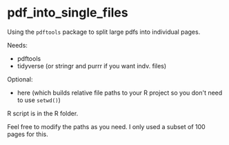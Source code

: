 # pdf_into_single_files

Using the `pdftools` package to split large pdfs into individual pages. 

Needs: 
 - pdftools
 - tidyverse (or stringr and purrr if you want indv. files)
 
Optional: 
  - here (which builds relative file paths to your R project so you don't need to use `setwd()`)
  
R script is in the R folder. 

Feel free to modify the paths as you need. I only used a subset of 100 pages for this. 

